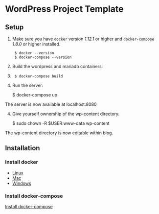 # WordPress Project Template

## Setup



1. Make sure you have `docker` version *1.12.1* or higher and `docker-compose` *1.8.0* or higher installed.

        $ docker --version
        $ docker-compose --version
        
2. Build the wordpress and mariadb containers:
3. 
        $ docker-compose build


3. Run the server:

    $ docker-compose up

  The server is now available at localhost:8080

4. Give yourself ownership of the wp-content directory.

    $ sudo chown -R $USER:www-data wp-content

  The wp-content directory is now editable within blog.
  



## Installation

### Install docker

 * [Linux](https://docs.docker.com/engine/installation/mac/)
 * [Mac](https://docs.docker.com/engine/installation/linux/)
 * [Windows](https://docs.docker.com/engine/installation/windows/)

### Install docker-compose

[Install docker-compose](https://docs.docker.com/compose/install/)



